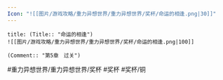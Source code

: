```yaml
---
Icon: "![[图片/游戏攻略/重力异想世界/重力异想世界/奖杯/命运的相逢.png|30]]"
---
```

```ad-common-bronze-trophy
title: (Title:: "命运的相逢")
![[图片/游戏攻略/重力异想世界/重力异想世界/奖杯/命运的相逢.png|100]]

(Comment:: "第5章　过关")
```

#重力异想世界/重力异想世界/奖杯 #奖杯 #奖杯/铜
